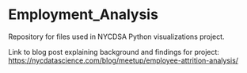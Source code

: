 # Employment_Analysis
Repository for files used in NYCDSA Python visualizations project.

Link to blog post explaining background and findings for project: https://nycdatascience.com/blog/meetup/employee-attrition-analysis/
